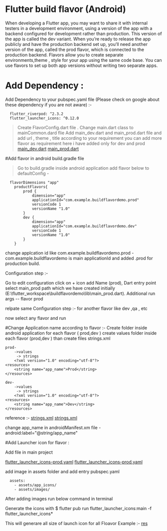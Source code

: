# Flutter build flavor (Android)

When developing a Flutter app, you may want to share it with internal testers in a development environment, using a version of the app with a backend configured for development rather than production. This version of the app is called the dev variant.
When you’re ready to release the app publicly and have the production backend set up, you’ll need another version of the app, called the prod flavor, which is connected to the production backend.
Flavors allow you to create separate environments,theme , style  for your app using the same code base. You can use flavors to set up both app versions without writing two separate apps.

# Add Dependency :

Add Dependency to your pubspec.yaml file (Please check on google about these dependency if you are not aware) :-
```
  flutter_riverpod: ^2.3.2
  flutter_launcher_icons: ^0.12.0

```

> Create FlavorConfig.dart file .
> Change main.dart class to mainCommon.dard flie
> Add main_dev.dart and main_prod.dart file and add url , theme , title according to your requirement you can add more flavor as requirement here i have added only for dev and prod
  [main_dev.dart](lib%2Fmain_dev.dart)
  [main_prod.dart](lib%2Fmain_prod.dart)

#Add flavor in android build.gradle file

> Go to build.gradle inside android application add flavor below to defaultConfig  -
```
  flavorDimensions "app"
    productFlavors{
        prod {
            dimension="app"
            applicationId="com.example.buildflavordemo.prod"
            versionCode 1
            versionName "1.0"
        }
        dev {
            dimension="app"
            applicationId="com.example.buildflavordemo.dev"
            versionCode 1
            versionName "1.0"
        }
    }

```
change applcation id like com.example.buildflavordemo.prod - com.example.buildflavordemo is main applicationId and added .prod for production build. 

Configuration step :-

Go to edit configuration click on + icon add 
Name (prod), 
Dart entry point select main_prod path which we have created initially (E:\flutter_workspace\buildflavordemo\lib\main_prod.dart).
Additional run args -- flavor prod

relpate same Configuration step :- for another flavor like dev ,qa , etc

now select any flavor and run

#Change Application name according to flavor :-
Create folder inside android application for each flavor ( prod,dev )
create values folder inside each flavor (prod,dev ) than create files strings.xml 

```
prod- 
    ->values 
     -> strings 
    <?xml version="1.0" encoding="utf-8"?>
<resources>
    <string name="app_name">Prod</string>
</resources>

```
```
dev- 
    ->values 
     -> strings 
    <?xml version="1.0" encoding="utf-8"?>
<resources>
    <string name="app_name">Dev</string>
</resources>
```
reference :-
[strings.xml](android%2Fapp%2Fsrc%2Fprod%2Fres%2Fvalues%2Fstrings.xml)
[strings.xml](android%2Fapp%2Fsrc%2Fdev%2Fres%2Fvalues%2Fstrings.xml)

change app_name in androidManifest.xm file - android:label="@string/app_name"

#Add Launcher icon for flavor :

Add file in main project 

[flutter_launcher_icons-prod.yaml](flutter_launcher_icons-prod.yaml)
[flutter_launcher_icons-prod.yaml](flutter_launcher_icons-dev.yaml)

add image in assets folder and add entry pubspec.yaml
```
  assets:
    - assets/app_icons/
    - assets/images/
```
 After adding images run below command in terminal

 Generate the icons with $ flutter pub run flutter_launcher_icons:main -f flutter_launcher_icons*

 This will generare all size of launch icon for all Floavor 
 Example :- 
 [res](android%2Fapp%2Fsrc%2Fprod%2Fres)
 


